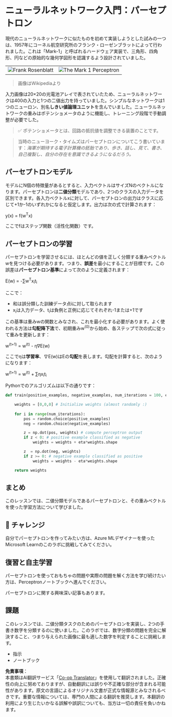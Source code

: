 <!--
CO_OP_TRANSLATOR_METADATA:
{
  "original_hash": "59021c5f419d3feda19075910a74280a",
  "translation_date": "2025-07-09T16:55:19+00:00",
  "source_file": "15-rag-and-vector-databases/data/perceptron.md",
  "language_code": "ja"
}
-->
# ニューラルネットワーク入門：パーセプトロン

現代のニューラルネットワークに似たものを初めて実装しようとした試みの一つは、1957年にコーネル航空研究所のフランク・ローゼンブラットによって行われました。これは「Mark-1」と呼ばれるハードウェア実装で、三角形、四角形、円などの原始的な幾何学図形を認識するよう設計されていました。

|      |      |
|--------------|-----------|
|<img src='images/Rosenblatt-wikipedia.jpg' alt='Frank Rosenblatt'/> | <img src='images/Mark_I_perceptron_wikipedia.jpg' alt='The Mark 1 Perceptron' />|

> 画像はWikipediaより

入力画像は20×20の光電池アレイで表されていたため、ニューラルネットワークは400の入力と1つの二値出力を持っていました。シンプルなネットワークは1つのニューロン、別名**しきい値論理ユニット**を含んでいました。ニューラルネットワークの重みはポテンショメータのように機能し、トレーニング段階で手動調整が必要でした。

> ✅ ポテンショメータとは、回路の抵抗値を調整できる装置のことです。

> 当時のニューヨーク・タイムズはパーセプトロンについてこう書いています：*海軍が期待する電子計算機の胚胎であり、歩き、話し、見て、書き、自己複製し、自分の存在を意識できるようになるだろう。*

## パーセプトロンモデル

モデルにN個の特徴量があるとすると、入力ベクトルはサイズNのベクトルになります。パーセプトロンは**二値分類**モデルであり、2つのクラスの入力データを区別できます。各入力ベクトルxに対して、パーセプトロンの出力はクラスに応じて+1か-1のいずれかになると仮定します。出力は次の式で計算されます：

y(x) = f(w<sup>T</sup>x)

ここでfはステップ関数（活性化関数）です。

## パーセプトロンの学習

パーセプトロンを学習させるには、ほとんどの値を正しく分類する重みベクトルwを見つける必要があります。つまり、**誤差**を最小にすることが目標です。この誤差は**パーセプトロン基準**によって次のように定義されます：

E(w) = -∑w<sup>T</sup>x<sub>i</sub>t<sub>i</sub>

ここで：

* 和は誤分類した訓練データ点iに対して取られます
* x<sub>i</sub>は入力データ、t<sub>i</sub>は負例と正例に応じてそれぞれ-1または+1です

この基準は重みwの関数とみなされ、これを最小化する必要があります。よく使われる方法は**勾配降下法**で、初期重みw<sup>(0)</sup>から始め、各ステップで次の式に従って重みを更新します：

w<sup>(t+1)</sup> = w<sup>(t)</sup> - η∇E(w)

ここでηは**学習率**、∇E(w)はEの**勾配**を表します。勾配を計算すると、次のようになります：

w<sup>(t+1)</sup> = w<sup>(t)</sup> + ∑ηx<sub>i</sub>t<sub>i</sub>

Pythonでのアルゴリズムは以下の通りです：

```python
def train(positive_examples, negative_examples, num_iterations = 100, eta = 1):

    weights = [0,0,0] # Initialize weights (almost randomly :)
        
    for i in range(num_iterations):
        pos = random.choice(positive_examples)
        neg = random.choice(negative_examples)

        z = np.dot(pos, weights) # compute perceptron output
        if z < 0: # positive example classified as negative
            weights = weights + eta*weights.shape

        z  = np.dot(neg, weights)
        if z >= 0: # negative example classified as positive
            weights = weights - eta*weights.shape

    return weights
```

## まとめ

このレッスンでは、二値分類モデルであるパーセプトロンと、その重みベクトルを使った学習方法について学びました。

## 🚀 チャレンジ

自分でパーセプトロンを作ってみたい方は、Azure MLデザイナーを使ったMicrosoft Learnのこのラボに挑戦してみてください。

## 復習と自主学習

パーセプトロンを使っておもちゃの問題や実際の問題を解く方法を学び続けたい方は、Perceptronノートブックへ進んでください。

パーセプトロンに関する興味深い記事もあります。

## 課題

このレッスンでは、二値分類タスクのためのパーセプトロンを実装し、2つの手書き数字を分類するのに使いました。このラボでは、数字分類の問題を完全に解決すること、つまり与えられた画像に最も適した数字を判定することに挑戦します。

* 指示
* ノートブック

**免責事項**：  
本書類はAI翻訳サービス「[Co-op Translator](https://github.com/Azure/co-op-translator)」を使用して翻訳されました。正確性の向上に努めておりますが、自動翻訳には誤りや不正確な部分が含まれる可能性があります。原文の言語によるオリジナル文書が正式な情報源とみなされるべきです。重要な情報については、専門の人間による翻訳を推奨します。本翻訳の利用により生じたいかなる誤解や誤訳についても、当方は一切の責任を負いかねます。